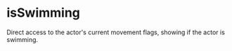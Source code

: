 # isSwimming

Direct access to the actor's current movement flags, showing if the actor is swimming.
